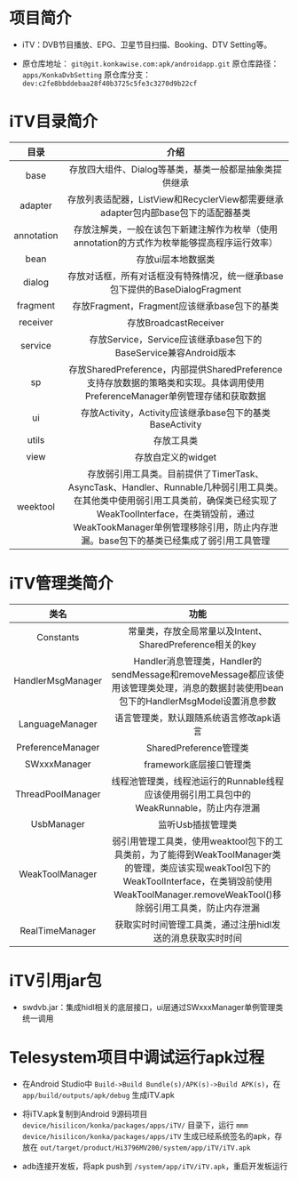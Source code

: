 # 项目简介

- iTV：DVB节目播放、EPG、卫星节目扫描、Booking、DTV Setting等。

- 原仓库地址： `git@git.konkawise.com:apk/androidapp.git`
  原仓库路径： `apps/KonkaDvbSetting`
  原仓库分支： `dev:c2fe8bbddebaa28f40b3725c5fe3c3270d9b22cf`

# iTV目录简介

| 目录 | 介绍 |
|:--:|:--:|
| base | 存放四大组件、Dialog等基类，基类一般都是抽象类提供继承 |
| adapter | 存放列表适配器，ListView和RecyclerView都需要继承adapter包内部base包下的适配器基类 |
| annotation | 存放注解类，一般在该包下新建注解作为枚举（使用annotation的方式作为枚举能够提高程序运行效率） |
| bean | 存放ui层本地数据类 |
| dialog | 存放对话框，所有对话框没有特殊情况，统一继承base包下提供的BaseDialogFragment |
| fragment | 存放Fragment，Fragment应该继承base包下的基类 |
| receiver | 存放BroadcastReceiver |
| service | 存放Service，Service应该继承base包下的BaseService兼容Android版本 |
| sp | 存放SharedPreference，内部提供SharedPreference支持存放数据的策略类和实现。具体调用使用PreferenceManager单例管理存储和获取数据 |
| ui | 存放Activity，Activity应该继承base包下的基类BaseActivity |
| utils | 存放工具类 |
| view | 存放自定义的widget |
| weektool | 存放弱引用工具类。目前提供了TimerTask、AsyncTask、Handler、Runnable几种弱引用工具类。在其他类中使用弱引用工具类前，确保类已经实现了WeakToolInterface，在类销毁前，通过WeakTookManager单例管理移除引用，防止内存泄漏。base包下的基类已经集成了弱引用工具管理 |

# iTV管理类简介

| 类名 | 功能 |
|:--:|:--:|
| Constants | 常量类，存放全局常量以及Intent、SharedPreference相关的key |
| HandlerMsgManager | Handler消息管理类，Handler的sendMessage和removeMessage都应该使用该管理类处理，消息的数据封装使用bean包下的HandlerMsgModel设置消息参数
| LanguageManager | 语言管理类，默认跟随系统语言修改apk语言 |
| PreferenceManager | SharedPreference管理类 |
| SWxxxManager | framework底层接口管理类 |
| ThreadPoolManager | 线程池管理类，线程池运行的Runnable线程应该使用弱引用工具包中的WeakRunnable，防止内存泄漏 |
| UsbManager | 监听Usb插拔管理类 |
| WeakToolManager | 弱引用管理工具类，使用weaktool包下的工具类前，为了能得到WeakToolManager类的管理，类应该实现weakTool包下的WeakToolInterface，在类销毁前使用WeakToolManager.removeWeakTool()移除弱引用工具类，防止内存泄漏 |
| RealTimeManager | 获取实时时间管理工具类，通过注册hidl发送的消息获取实时时间 |

# iTV引用jar包

- swdvb.jar：集成hidl相关的底层接口，ui层通过SWxxxManager单例管理类统一调用

# Telesystem项目中调试运行apk过程

- 在Android Studio中 `Build->Build Bundle(s)/APK(s)->Build APK(s)`，在 `app/build/outputs/apk/debug` 生成iTV.apk

- 将iTV.apk复制到Android 9源码项目 `device/hisilicon/konka/packages/apps/iTV/` 目录下，运行 `mmm device/hisilicon/konka/packages/apps/iTV` 生成已经系统签名的apk，存放在 `out/target/product/Hi3796MV200/system/app/iTV/iTV.apk`

- adb连接开发板，将apk push到 `/system/app/iTV/iTV.apk`，重启开发板运行 



